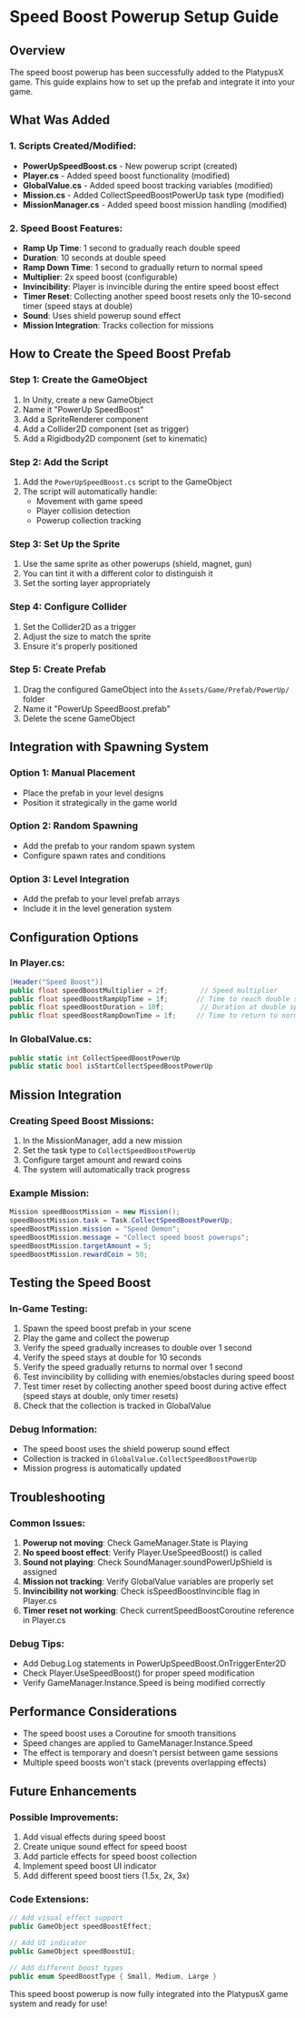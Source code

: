# Speed Boost Powerup Setup Guide

## Overview
The speed boost powerup has been successfully added to the PlatypusX game. This guide explains how to set up the prefab and integrate it into your game.

## What Was Added

### 1. Scripts Created/Modified:
- **PowerUpSpeedBoost.cs** - New powerup script (created)
- **Player.cs** - Added speed boost functionality (modified)
- **GlobalValue.cs** - Added speed boost tracking variables (modified)
- **Mission.cs** - Added CollectSpeedBoostPowerUp task type (modified)
- **MissionManager.cs** - Added speed boost mission handling (modified)

### 2. Speed Boost Features:
- **Ramp Up Time**: 1 second to gradually reach double speed
- **Duration**: 10 seconds at double speed
- **Ramp Down Time**: 1 second to gradually return to normal speed
- **Multiplier**: 2x speed boost (configurable)
- **Invincibility**: Player is invincible during the entire speed boost effect
- **Timer Reset**: Collecting another speed boost resets only the 10-second timer (speed stays at double)
- **Sound**: Uses shield powerup sound effect
- **Mission Integration**: Tracks collection for missions

## How to Create the Speed Boost Prefab

### Step 1: Create the GameObject
1. In Unity, create a new GameObject
2. Name it "PowerUp SpeedBoost"
3. Add a SpriteRenderer component
4. Add a Collider2D component (set as trigger)
5. Add a Rigidbody2D component (set to kinematic)

### Step 2: Add the Script
1. Add the `PowerUpSpeedBoost.cs` script to the GameObject
2. The script will automatically handle:
   - Movement with game speed
   - Player collision detection
   - Powerup collection tracking

### Step 3: Set Up the Sprite
1. Use the same sprite as other powerups (shield, magnet, gun)
2. You can tint it with a different color to distinguish it
3. Set the sorting layer appropriately

### Step 4: Configure Collider
1. Set the Collider2D as a trigger
2. Adjust the size to match the sprite
3. Ensure it's properly positioned

### Step 5: Create Prefab
1. Drag the configured GameObject into the `Assets/Game/Prefab/PowerUp/` folder
2. Name it "PowerUp SpeedBoost.prefab"
3. Delete the scene GameObject

## Integration with Spawning System

### Option 1: Manual Placement
- Place the prefab in your level designs
- Position it strategically in the game world

### Option 2: Random Spawning
- Add the prefab to your random spawn system
- Configure spawn rates and conditions

### Option 3: Level Integration
- Add the prefab to your level prefab arrays
- Include it in the level generation system

## Configuration Options

### In Player.cs:
```csharp
[Header("Speed Boost")]
public float speedBoostMultiplier = 2f;        // Speed multiplier
public float speedBoostRampUpTime = 1f;       // Time to reach double speed
public float speedBoostDuration = 10f;         // Duration at double speed
public float speedBoostRampDownTime = 1f;     // Time to return to normal
```

### In GlobalValue.cs:
```csharp
public static int CollectSpeedBoostPowerUp
public static bool isStartCollectSpeedBoostPowerUp
```

## Mission Integration

### Creating Speed Boost Missions:
1. In the MissionManager, add a new mission
2. Set the task type to `CollectSpeedBoostPowerUp`
3. Configure target amount and reward coins
4. The system will automatically track progress

### Example Mission:
```csharp
Mission speedBoostMission = new Mission();
speedBoostMission.task = Task.CollectSpeedBoostPowerUp;
speedBoostMission.mission = "Speed Demon";
speedBoostMission.message = "Collect speed boost powerups";
speedBoostMission.targetAmount = 5;
speedBoostMission.rewardCoin = 50;
```

## Testing the Speed Boost

### In-Game Testing:
1. Spawn the speed boost prefab in your scene
2. Play the game and collect the powerup
3. Verify the speed gradually increases to double over 1 second
4. Verify the speed stays at double for 10 seconds
5. Verify the speed gradually returns to normal over 1 second
6. Test invincibility by colliding with enemies/obstacles during speed boost
7. Test timer reset by collecting another speed boost during active effect (speed stays at double, only timer resets)
8. Check that the collection is tracked in GlobalValue

### Debug Information:
- The speed boost uses the shield powerup sound effect
- Collection is tracked in `GlobalValue.CollectSpeedBoostPowerUp`
- Mission progress is automatically updated

## Troubleshooting

### Common Issues:
1. **Powerup not moving**: Check GameManager.State is Playing
2. **No speed boost effect**: Verify Player.UseSpeedBoost() is called
3. **Sound not playing**: Check SoundManager.soundPowerUpShield is assigned
4. **Mission not tracking**: Verify GlobalValue variables are properly set
5. **Invincibility not working**: Check isSpeedBoostInvincible flag in Player.cs
6. **Timer reset not working**: Check currentSpeedBoostCoroutine reference in Player.cs

### Debug Tips:
- Add Debug.Log statements in PowerUpSpeedBoost.OnTriggerEnter2D
- Check Player.UseSpeedBoost() for proper speed modification
- Verify GameManager.Instance.Speed is being modified correctly

## Performance Considerations

- The speed boost uses a Coroutine for smooth transitions
- Speed changes are applied to GameManager.Instance.Speed
- The effect is temporary and doesn't persist between game sessions
- Multiple speed boosts won't stack (prevents overlapping effects)

## Future Enhancements

### Possible Improvements:
1. Add visual effects during speed boost
2. Create unique sound effect for speed boost
3. Add particle effects for speed boost collection
4. Implement speed boost UI indicator
5. Add different speed boost tiers (1.5x, 2x, 3x)

### Code Extensions:
```csharp
// Add visual effect support
public GameObject speedBoostEffect;

// Add UI indicator
public GameObject speedBoostUI;

// Add different boost types
public enum SpeedBoostType { Small, Medium, Large }
```

This speed boost powerup is now fully integrated into the PlatypusX game system and ready for use! 